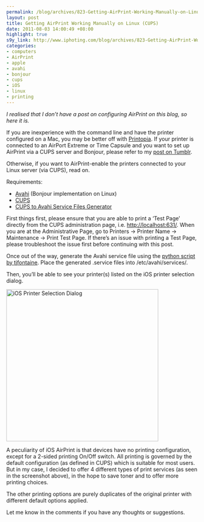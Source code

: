```yaml
--- 
permalink: /blog/archives/823-Getting-AirPrint-Working-Manually-on-Linux-CUPS.html
layout: post
title: Getting AirPrint Working Manually on Linux (CUPS)
date: 2011-08-03 14:00:49 +08:00
highlight: true
s9y_link: http://www.iphoting.com/blog/archives/823-Getting-AirPrint-Working-Manually-on-Linux-CUPS.html
categories: 
- computers
- AirPrint
- apple
- avahi
- bonjour
- cups
- iOS
- linux
- printing
---
```

<p><em>I realised that I don&#8217;t have a post on configuring AirPrint on this blog, so here it is.</em></p>

<p>If you are inexperience with the command line and have the printer configured on a Mac, you may be better off with <a onclick="_gaq.push(['_trackPageview', '/extlink/www.ecamm.com/mac/printopia/']);"  href="http://www.ecamm.com/mac/printopia/">Printopia</a>. If your printer is connected to an AirPort Extreme or Time Capsule and you want to set up AirPrint via a CUPS server and Bonjour, please refer to my <a onclick="_gaq.push(['_trackPageview', '/extlink/tumblr.iphoting.com/post/2091486916/airprint-cups-on-linux-and-airport-extreme-bonjour']);"  href="http://tumblr.iphoting.com/post/2091486916/airprint-cups-on-linux-and-airport-extreme-bonjour">post on Tumblr</a>.</p>

<p>Otherwise, if you want to AirPrint-enable the printers connected to your Linux server (via CUPS), read on.</p>

<p>Requirements:</p>

<ul>
<li><a onclick="_gaq.push(['_trackPageview', '/extlink/en.wikipedia.org/wiki/Avahi_(software)']);"  href="http://en.wikipedia.org/wiki/Avahi_(software)">Avahi</a> (Bonjour implementation on Linux)</li>
<li><a onclick="_gaq.push(['_trackPageview', '/extlink/www.cups.org/']);"  href="http://www.cups.org/">CUPS</a></li>
<li><a onclick="_gaq.push(['_trackPageview', '/extlink/www.atxconsulting.com/blog/tjfontaine/2010/11/21/automatically-generate-airprint-avahi-service-files-cups-printers']);"  href="http://www.atxconsulting.com/blog/tjfontaine/2010/11/21/automatically-generate-airprint-avahi-service-files-cups-printers">CUPS to Avahi Service Files Generator</a></li>
</ul>

<p>First things first, please ensure that you are able to print a &#8216;Test Page&#8217; directly from the CUPS administration page, i.e. <a onclick="_gaq.push(['_trackPageview', '/extlink/localhost:631/']);"  href="http://localhost:631/">http://localhost:631/</a>. When you are at the Administrative Page, go to Printers -> Printer Name -> Maintenance -> Print Test Page. If there&#8217;s an issue with printing a Test Page, please troubleshoot the issue first before continuing with this post.</p>

<p>Once out of the way, generate the Avahi service file using the <a onclick="_gaq.push(['_trackPageview', '/extlink/www.atxconsulting.com/blog/tjfontaine/2010/11/21/automatically-generate-airprint-avahi-service-files-cups-printers']);"  href="http://www.atxconsulting.com/blog/tjfontaine/2010/11/21/automatically-generate-airprint-avahi-service-files-cups-printers">python script by tjfontaine</a>. Place the generated .service files into /etc/avahi/services/.</p>

<p>Then, you&#8217;ll be able to see your printer(s) listed on the iOS printer selection dialog.</p>

<p><img src="http://iphoting.iphoting.com/upload/AirPrint-20101204-123801.png" alt="iOS Printer Selection Dialog" height="400"></p>

<p>A peculiarity of iOS AirPrint is that devices have no printing configuration, except for a 2-sided printing On/Off switch. All printing is governed by the default configuration (as defined in CUPS) which is suitable for most users. But in my case, I decided to offer 4 different types of print services (as seen in the screenshot above), in the hope to save toner and to offer more printing choices.</p>

<p>The other printing options are purely duplicates of the original printer with different default options applied.</p>

<p>Let me know in the comments if you have any thoughts or suggestions.</p>
